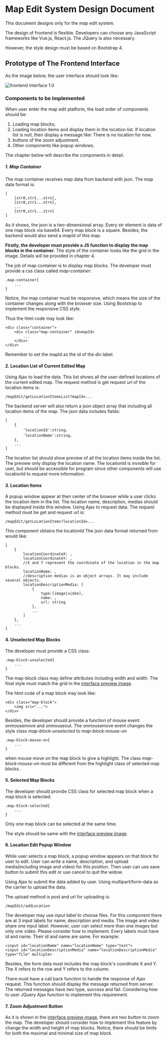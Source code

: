# Map Edit System Design Document 
This document designs only for the map edit system.  

The design of frontend is flexible. Developers can choose any JavaScript frameworks like Vue.js, React.js. The JQuery is also necessary. 

However, the style design must be based on Bootstrap 4.

## Prototype of The Frontend Interface
As the image below, the user interface should look like:

<span id="prototypeImage"></span>
![frontend interface 1.0](https://raw.githubusercontent.com/yihaoyang3/image-rep/main/Front%20End%20Prototype.drawio.png)

### Components to be Implemented 
When user enter the map edit platform, the load order of components should be:
1. Loading map blocks;
2. Loading location items and display them in the location list. If location list is null, then display a message 
   like: There is no location for now.
3. buttons of the zoom adjustment.
4. Other components like popup windows.

The chapter below will describe the components in detail. 
##### 1. Map Container
The map container receives map data from backend with json. The map data format is:
~~~
[
    [str0,str1...strn],
    [str0,str1...strn],
    ...
    [str0,str1...strn]
]
~~~
As it shows, the json is a two-dimensional array. Every str element is data of one map block via base64. Every map block is a square. Besides, the backend would also send a *mapId* of this map.

**Firstly, the developer must provide a JS function to display the map blocks in the container.** The style of the container looks like the grid in the image. Details will be provided in chapter 4. 

The job of map container is to display map blocks. The developer must provide a css class called *map-container*:
~~~
.map-container{
    ...
}
~~~

Notice, the map container must be responsive, which means the size of the container changes along with the browser size. Using Bootstrap to implement the responsive CSS style. 

Thus the html code may look like:
~~~
<div class="container">
    <div class="map-container" id=mapId>
        ...
    </div>
</div>
~~~
Remember to set the mapId as the id of the div label.

#### 2. Location List of Current Edited Map
Using Ajax to load the data.
This list shows all the user-defined locations of the current edited map. The request method is get request url of the location items is:
~~~
/mapEdit/getLocationItemsList?mapId=...
~~~
The backend server will also return a json object array that including all location items of the map. The json data includes fields:
~~~
[
    {
        'locationId':string，
        'locationName':string，
    },
    ...
]
~~~

The location list should show preview of all the location items inside the list. The preview only display the location name. The locationId is invisible for user, but should be accessible for program since other components will use locationId to request more information. 

#### 3. Location Items
A popup window appear at then center of the browser while a user clicks the location item in the list. The location name, description, medias should be displayed inside this window. 
Using Ajax to request data. The request method must be get and request url is:
~~~
/mapEdit/getLocationItems?locationId=...
~~~
This component obtains the locationId
The json data format returned from would like:
~~~
[
    {
        locationCoordinateX: ,
        locationCoordinateY: , 
        //X and Y represent the coordinate of the location in the map blocks.
        locationName: ,
        //description medias is an object arrays. It may include several objects.
        locationDescriptionMedia: [
            {
                type:[image|video],
                name: ,
                url: string
            },
            ...
        ]
    },
    ...
]
~~~

#### 4. Unselected Map Blocks
The developer must provide a CSS class:
~~~
.map-block-unselected{
    ...
}
~~~
The map-block class may define attributes including width and width. The final style must match the grid in the [interface preview image](#prototypeImage).

The html code of a map block may look like:
~~~
<div class="map-block">
    <img src="...">
</div>
~~~

Besides, the developer should provide a function of mouse event: onmousemove and onmouseout. The onmousemove event changes the style class *map-block-unselected* to *map-block-mouse-on* 
~~~
.map-block-mouse-on{
    ...
}
~~~
when mouse move on the map block to give a highlight. The class *map-block-mouse-on* must be different from the highlight class of selected map blocks.

#### 5. Selected Map Blocks
The developer should provide CSS class for selected map block when a map block is selected:
~~~
.map-block-selected{
    ...
}
~~~
Only one map block can be selected at the same time.

The style should be same with the [interface preview image](#prototypeImage).

#### 6. Location Edit Popup Window
While user selects a map block, a popup window appears on that block for user to edit. User can write a name, description, and upload media(including image and video) for this position. Then user can use save button to submit this edit or use cancel to quit the widow. 

Using Ajax to submit the data added by user. Using multipart/form-data as the carrier to upload the data.

The upload method is post and url for uploading is:
~~~
/mapEdit/addLocation
~~~
The developer may use *input label* to choose files. For this component there are at 3 input labels for name, description and media. The image and video share one input label. However, user can select more than one images but only one video. Please consider how to implement. Every labels must have id and name. Their id and name are same. For example:
~~~
<input id="locationName" name="locationName" type="text">
<input id="locationDescriptionMedia" name="locationDescriptionMedia" type="file" multiple>
~~~

Besides, the form data must includes the map block's coordinate X and Y. The X refers to the row and Y refers to the column. 

There must have a call back function to handle the response of Ajax request. This function should display the message returned from server. The returned messages have two type, success and fail. Considering how to user JQuery Ajax function to implement this requirement.

#### 7. Zoom Adjustment Button

As it is shown in the [interface preview image](#prototypeImage), there are two button to zoom the map. The developer should consider how to implement this feature by change the width and height of map blocks. Notice, there should be limits for both the maximal and minimal size of map block.